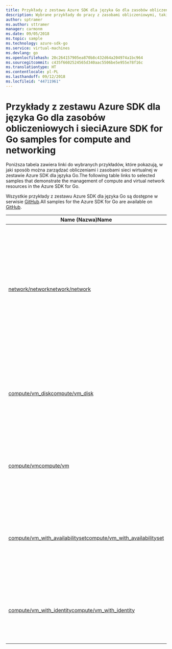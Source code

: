 ```yaml
---
title: Przykłady z zestawu Azure SDK dla języka Go dla zasobów obliczeniowych i sieci
description: Wybrane przykłady do pracy z zasobami obliczeniowymi, takimi jak maszyny wirtualne i sieci wirtualne, z zestawu Azure SDK dla języka Go.
author: sptramer
ms.author: sttramer
manager: carmonm
ms.date: 09/05/2018
ms.topic: sample
ms.technology: azure-sdk-go
ms.service: virtual-machines
ms.devlang: go
ms.openlocfilehash: 20c264157905ea870b8c432d64a204974a1bc964
ms.sourcegitcommit: c435f6602524565d340aac5506be5e955e78f16c
ms.translationtype: HT
ms.contentlocale: pl-PL
ms.lasthandoff: 09/12/2018
ms.locfileid: "44711961"
---
```

# <a name="azure-sdk-for-go-samples-for-compute-and-networking"></a><span data-ttu-id="2b3ba-103">Przykłady z zestawu Azure SDK dla języka Go dla zasobów obliczeniowych i sieci</span><span class="sxs-lookup"><span data-stu-id="2b3ba-103">Azure SDK for Go samples for compute and networking</span></span>

<span data-ttu-id="2b3ba-104">Poniższa tabela zawiera linki do wybranych przykładów, które pokazują, w jaki sposób można zarządzać obliczeniami i zasobami sieci wirtualnej w zestawie Azure SDK dla języka Go.</span><span class="sxs-lookup"><span data-stu-id="2b3ba-104">The following table links to selected samples that demonstrate the management of compute and virtual network resources in the Azure SDK for Go.</span></span>

<span data-ttu-id="2b3ba-105">Wszystkie przykłady z zestawu Azure SDK dla języka Go są dostępne w serwisie [GitHub](https://github.com/Azure-Samples/azure-sdk-for-go-samples).</span><span class="sxs-lookup"><span data-stu-id="2b3ba-105">All samples for the Azure SDK for Go are available on [GitHub](https://github.com/Azure-Samples/azure-sdk-for-go-samples).</span></span>

| <span data-ttu-id="2b3ba-106">Name (Nazwa)</span><span class="sxs-lookup"><span data-stu-id="2b3ba-106">Name</span></span> | <span data-ttu-id="2b3ba-107">Opis</span><span class="sxs-lookup"><span data-stu-id="2b3ba-107">Description</span></span> |
|------|-------------|
| [<span data-ttu-id="2b3ba-108">network/network</span><span class="sxs-lookup"><span data-stu-id="2b3ba-108">network/network</span></span>](https://github.com/Azure-Samples/azure-sdk-for-go-samples/blob/master/network/network.go) | <span data-ttu-id="2b3ba-109">Tworzenie, aktualizacja i usuwanie zasobów sieciowych, w tym sieci wirtualnych, podsieci i grup zabezpieczeń sieci, oraz wykonywanie względem nich zapytań.</span><span class="sxs-lookup"><span data-stu-id="2b3ba-109">Create, update, delete, and query network resources including virtual networks, subnets, and network security groups.</span></span> |
| [<span data-ttu-id="2b3ba-110">compute/vm_disk</span><span class="sxs-lookup"><span data-stu-id="2b3ba-110">compute/vm_disk</span></span>](https://github.com/Azure-Samples/azure-sdk-for-go-samples/blob/master/compute/vm_disk.go) | <span data-ttu-id="2b3ba-111">Tworzenie, dołączanie, odłączanie, aktualizowanie i szyfrowanie dysków z danymi dla maszyny wirtualnej.</span><span class="sxs-lookup"><span data-stu-id="2b3ba-111">Create, attach, detach, update, and encrypt data disks for a VM.</span></span> |
| [<span data-ttu-id="2b3ba-112">compute/vm</span><span class="sxs-lookup"><span data-stu-id="2b3ba-112">compute/vm</span></span>](https://github.com/Azure-Samples/azure-sdk-for-go-samples/blob/master/compute/vm.go) | <span data-ttu-id="2b3ba-113">Tworzenie, aktualizowanie i dezaktywowanie maszyn wirtualnych oraz zarządzanie nimi.</span><span class="sxs-lookup"><span data-stu-id="2b3ba-113">Create, update, deactivate, and manage VMs.</span></span> |
| [<span data-ttu-id="2b3ba-114">compute/vm_with_availabilityset</span><span class="sxs-lookup"><span data-stu-id="2b3ba-114">compute/vm_with_availabilityset</span></span>](https://github.com/Azure-Samples/azure-sdk-for-go-samples/blob/master/compute/vm_with_availabilityset.go) | <span data-ttu-id="2b3ba-115">Tworzenie zestawów dostępności i modułów równoważenia obciążenia dla maszyn wirtualnych.</span><span class="sxs-lookup"><span data-stu-id="2b3ba-115">Create availability sets and load balancers for VMs.</span></span> |
| [<span data-ttu-id="2b3ba-116">compute/vm_with_identity</span><span class="sxs-lookup"><span data-stu-id="2b3ba-116">compute/vm_with_identity</span></span>](https://github.com/Azure-Samples/azure-sdk-for-go-samples/blob/master/compute/vm_with_identity.go) | <span data-ttu-id="2b3ba-117">Tworzenie i modyfikowanie tożsamości zarządzanych dla zasobów platformy Azure.</span><span class="sxs-lookup"><span data-stu-id="2b3ba-117">Create and modify managed identities for Azure resources.</span></span> | 
